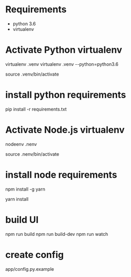 # Requirements

* python 3.6
* virtualenv

# Activate Python virtualenv

virtualenv .venv
virtualenv .venv --python=python3.6

source .venv/bin/activate

# install python requirements

pip install -r requirements.txt


# Activate Node.js virtualenv

nodeenv .nenv

source .nenv/bin/activate

# install node requirements

npm install -g yarn

yarn install

# build UI

npm run build
npm run build-dev
npm run watch

# create config

app/config.py.example
